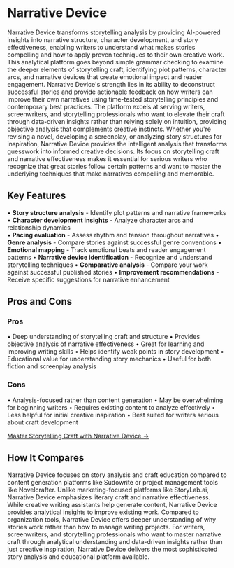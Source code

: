 # Narrative Device

Narrative Device transforms storytelling analysis by providing AI-powered insights into narrative structure, character development, and story effectiveness, enabling writers to understand what makes stories compelling and how to apply proven techniques to their own creative work. This analytical platform goes beyond simple grammar checking to examine the deeper elements of storytelling craft, identifying plot patterns, character arcs, and narrative devices that create emotional impact and reader engagement. Narrative Device's strength lies in its ability to deconstruct successful stories and provide actionable feedback on how writers can improve their own narratives using time-tested storytelling principles and contemporary best practices. The platform excels at serving writers, screenwriters, and storytelling professionals who want to elevate their craft through data-driven insights rather than relying solely on intuition, providing objective analysis that complements creative instincts. Whether you're revising a novel, developing a screenplay, or analyzing story structures for inspiration, Narrative Device provides the intelligent analysis that transforms guesswork into informed creative decisions. Its focus on storytelling craft and narrative effectiveness makes it essential for serious writers who recognize that great stories follow certain patterns and want to master the underlying techniques that make narratives compelling and memorable.

## Key Features

• **Story structure analysis** - Identify plot patterns and narrative frameworks
• **Character development insights** - Analyze character arcs and relationship dynamics  
• **Pacing evaluation** - Assess rhythm and tension throughout narratives
• **Genre analysis** - Compare stories against successful genre conventions
• **Emotional mapping** - Track emotional beats and reader engagement patterns
• **Narrative device identification** - Recognize and understand storytelling techniques
• **Comparative analysis** - Compare your work against successful published stories
• **Improvement recommendations** - Receive specific suggestions for narrative enhancement

## Pros and Cons

### Pros
• Deep understanding of storytelling craft and structure
• Provides objective analysis of narrative effectiveness
• Great for learning and improving writing skills
• Helps identify weak points in story development
• Educational value for understanding story mechanics
• Useful for both fiction and screenplay analysis

### Cons
• Analysis-focused rather than content generation
• May be overwhelming for beginning writers
• Requires existing content to analyze effectively
• Less helpful for initial creative inspiration
• Best suited for writers serious about craft development

[Master Storytelling Craft with Narrative Device →](https://narrativedevice.com)

## How It Compares

Narrative Device focuses on story analysis and craft education compared to content generation platforms like Sudowrite or project management tools like Novelcrafter. Unlike marketing-focused platforms like StoryLab.ai, Narrative Device emphasizes literary craft and narrative effectiveness. While creative writing assistants help generate content, Narrative Device provides analytical insights to improve existing work. Compared to organization tools, Narrative Device offers deeper understanding of why stories work rather than how to manage writing projects. For writers, screenwriters, and storytelling professionals who want to master narrative craft through analytical understanding and data-driven insights rather than just creative inspiration, Narrative Device delivers the most sophisticated story analysis and educational platform available.